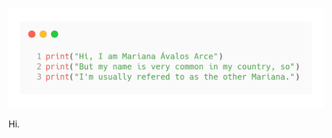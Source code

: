 ![alt text](https://github.com/the-other-mariana/the-other-mariana/blob/master/profile-name-exp.png?raw=true)<br />

Hi.